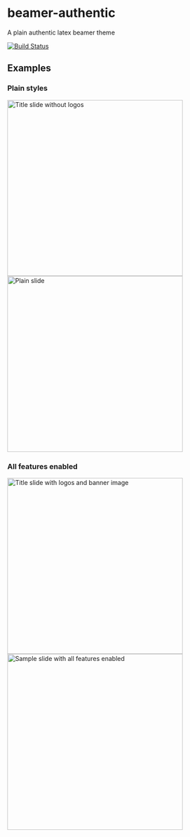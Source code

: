 # beamer-authentic

A plain authentic latex beamer theme

[![Build Status](https://api.travis-ci.org/pholthau/beamer-authentic.svg)](https://travis-ci.org/pholthau/beamer-authentic)

## Examples

### Plain styles

<img title="Title slide without logos" src="https://raw.github.com/pholthau/beamer-authentic/master/samples/front-plain.png" width="400"> <img title="Plain slide" src="https://raw.github.com/pholthau/beamer-authentic/master/samples/plain.png" width="400">

### All features enabled

<img title="Title slide with logos and banner image" src="https://raw.github.com/pholthau/beamer-authentic/master/samples/front.png" width="400"> <img title="Sample slide with all features enabled" src="https://raw.github.com/pholthau/beamer-authentic/master/samples/everything.png" width="400">
